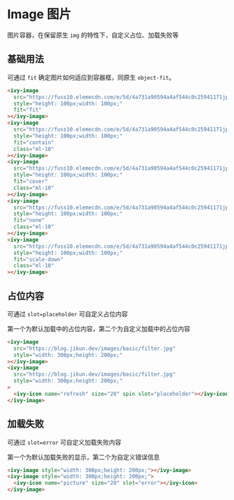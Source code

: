 # Image 图片

图片容器，在保留原生 `img` 的特性下，自定义占位、加载失败等

## 基础用法

可通过 `fit` 确定图片如何适应到容器框，同原生 `object-fit`。

<ivy-image src="https://fuss10.elemecdn.com/e/5d/4a731a90594a4af544c0c25941171jpeg.jpeg" style="height: 100px;width: 100px;" fit="fit"></ivy-image>
<ivy-image src="https://fuss10.elemecdn.com/e/5d/4a731a90594a4af544c0c25941171jpeg.jpeg" style="height: 100px;width: 100px;" fit="contain" class="ml-10"></ivy-image>
<ivy-image src="https://fuss10.elemecdn.com/e/5d/4a731a90594a4af544c0c25941171jpeg.jpeg" style="height: 100px;width: 100px;" fit="cover" class="ml-10"></ivy-image>
<ivy-image src="https://fuss10.elemecdn.com/e/5d/4a731a90594a4af544c0c25941171jpeg.jpeg" style="height: 100px;width: 100px;" fit="none" class="ml-10"></ivy-image>
<ivy-image src="https://fuss10.elemecdn.com/e/5d/4a731a90594a4af544c0c25941171jpeg.jpeg" style="height: 100px;width: 100px;" fit="scale-down" class="ml-10"></ivy-image>

```html
<ivy-image
  src="https://fuss10.elemecdn.com/e/5d/4a731a90594a4af544c0c25941171jpeg.jpeg"
  style="height: 100px;width: 100px;"
  fit="fit"
></ivy-image>
<ivy-image
  src="https://fuss10.elemecdn.com/e/5d/4a731a90594a4af544c0c25941171jpeg.jpeg"
  style="height: 100px;width: 100px;"
  fit="contain"
  class="ml-10"
></ivy-image>
<ivy-image
  src="https://fuss10.elemecdn.com/e/5d/4a731a90594a4af544c0c25941171jpeg.jpeg"
  style="height: 100px;width: 100px;"
  fit="cover"
  class="ml-10"
></ivy-image>
<ivy-image
  src="https://fuss10.elemecdn.com/e/5d/4a731a90594a4af544c0c25941171jpeg.jpeg"
  style="height: 100px;width: 100px;"
  fit="none"
  class="ml-10"
></ivy-image>
<ivy-image
  src="https://fuss10.elemecdn.com/e/5d/4a731a90594a4af544c0c25941171jpeg.jpeg"
  style="height: 100px;width: 100px;"
  fit="scale-down"
  class="ml-10"
></ivy-image>
```

## 占位内容

可通过 `slot=placeholder` 可自定义占位内容

第一个为默认加载中的占位内容，第二个为自定义加载中的占位内容

<ivy-image src="https://blog.jikun.dev/images/basic/filter.jpg" style="width: 300px;height: 200px;"></ivy-image>
<ivy-image src="https://blog.jikun.dev/images/basic/filter.jpg" style="width: 300px;height: 200px;">
<ivy-icon name="refresh" size="28" spin slot="placeholder"></ivy-icon>
</ivy-image>

```html
<ivy-image
  src="https://blog.jikun.dev/images/basic/filter.jpg"
  style="width: 300px;height: 200px;"
></ivy-image>
<ivy-image
  src="https://blog.jikun.dev/images/basic/filter.jpg"
  style="width: 300px;height: 200px;"
>
  <ivy-icon name="refresh" size="28" spin slot="placeholder"></ivy-icon>
</ivy-image>
```

## 加载失败

可通过 `slot=error` 可自定义加载失败内容

第一个为默认加载失败的显示，第二个为自定义错误信息

<ivy-image style="width: 300px;height: 200px;"></ivy-image>
<ivy-image style="width: 300px;height: 200px;">
<ivy-icon name="picture" size="28" slot="error"></ivy-icon>
</ivy-image>

```html
<ivy-image style="width: 300px;height: 200px;"></ivy-image>
<ivy-image style="width: 300px;height: 200px;">
  <ivy-icon name="picture" size="28" slot="error"></ivy-icon>
</ivy-image>
```

<style scoped>
ivy-image+ivy-image{
    margin-left: 24px;
}
</style>
